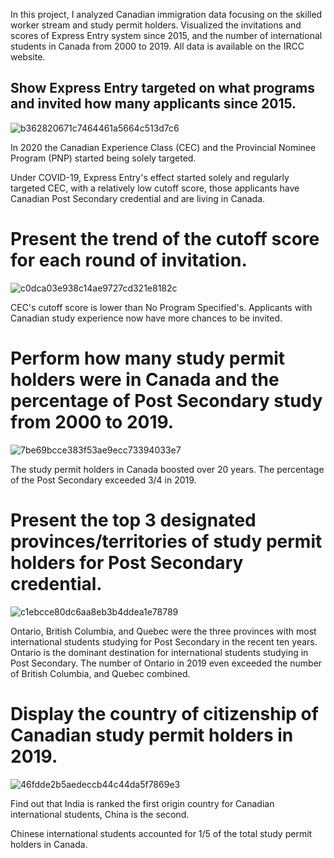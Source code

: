 In this project, I analyzed Canadian immigration data focusing on the skilled worker stream and study permit holders. Visualized the invitations and scores of Express Entry system since 2015, and the number of international students in Canada from 2000 to 2019. All data is available on the IRCC website. 

## Show Express Entry targeted on what programs and invited how many applicants since 2015.

![b362820671c7464461a5664c513d7c6](https://user-images.githubusercontent.com/72532551/105650227-18839200-5e81-11eb-94ea-b802d059d956.png)

In 2020 the Canadian Experience Class (CEC) and the Provincial Nominee Program (PNP) started being solely targeted. 

Under COVID-19, Express Entry's effect started solely and regularly targeted CEC, with a relatively low cutoff score, those applicants have Canadian Post Secondary credential and are living in Canada.

# Present the trend of the cutoff score for each round of invitation. 

![c0dca03e938c14ae9727cd321e8182c](https://user-images.githubusercontent.com/72532551/105650241-2507ea80-5e81-11eb-9da5-2349438025cf.png)

CEC's cutoff score is lower than No Program Specified's. Applicants with Canadian study experience now have more chances to be invited.

# Perform how many study permit holders were in Canada and the percentage of Post Secondary study from 2000 to 2019.

![7be69bcce383f53ae9ecc73394033e7](https://user-images.githubusercontent.com/72532551/105650252-33560680-5e81-11eb-9e77-098923f3f081.png)

The study permit holders in Canada boosted over 20 years. The percentage of the Post Secondary exceeded 3/4 in 2019.

# Present the top 3 designated provinces/territories of study permit holders for Post Secondary credential.

![c1ebcce80dc6aa8eb3b4ddea1e78789](https://user-images.githubusercontent.com/72532551/105650260-3f41c880-5e81-11eb-8c3f-3da7b42e8bd5.png)

Ontario, British Columbia, and Quebec were the three provinces with most international students studying for Post Secondary in the recent ten years. Ontario is the dominant destination for international students studying in Post Secondary. The number of Ontario in 2019 even exceeded the number of British Columbia, and Quebec combined.

# Display the country of citizenship of Canadian study permit holders in 2019.

![46fdde2b5aedeccb44c44da5f7869e3](https://user-images.githubusercontent.com/72532551/105650271-48329a00-5e81-11eb-9046-2ff7c1dac7e6.png)

Find out that India is ranked the first origin country for Canadian international students, China is the second.     

Chinese international students accounted for 1/5 of the total study permit holders in Canada. 
